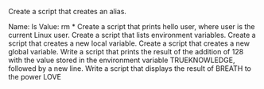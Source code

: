 Create a script that creates an alias.

Name: ls
Value: rm *
Create a script that prints hello user, where user is the current Linux user.
Create a script that lists environment variables.
Create a script that creates a new local variable.
Create a script that creates a new global variable.
Write a script that prints the result of the addition of 128 with the value stored in the environment variable TRUEKNOWLEDGE, followed by a new line.
Write a script that displays the result of BREATH to the power LOVE

